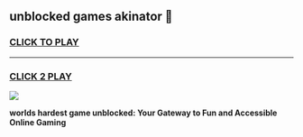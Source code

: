 
## unblocked games akinator 👋
<h3>
<a href="https://premium.freeplayer.one?title=unblocked_games_akinator&ref=13F">CLICK TO PLAY</a></h3>
<hr>

<h3>
<a href="https://premium.freeplayer.one?title=unblocked_games_akinator&ref=13F">CLICK 2 PLAY</a>
  
</h3>

<a href="https://premium.freeplayer.one?title=unblocked_games_akinator&ref=12F/"><img src="https://clearcache.store/games.png"></a>


**worlds hardest game unblocked: Your Gateway to Fun and Accessible Online Gaming**
